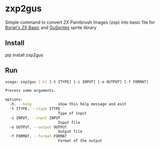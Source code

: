 # zxp2gus

Simple command to convert ZX Paintbrush Images (zxp) into basic file for [Boriel's ZX Basic](https://zxbasic.readthedocs.io/en/docs/) and [GuSprites](https://github.com/gusmanb/GuSprites) sprite library

## Install

pip install zxp2gus

## Run

```bash
usage: zxp2gus [-h] [-t ITYPE] [-i INPUT] [-o OUTPUT] [-f FORMAT]

Process some arguments.

options:
  -h, --help            show this help message and exit
  -t ITYPE, --itype ITYPE
                        Type of input
  -i INPUT, --input INPUT
                        Input file
  -o OUTPUT, --output OUTPUT
                        Output file
  -f FORMAT, --format FORMAT
                        Format of the output
```
